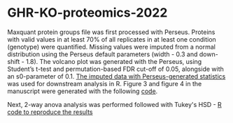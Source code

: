 # GHR-KO-proteomics-2022

Maxquant protein groups file was first processed with Perseus. Proteins with valid values in at least 70% of all replicates in at least one condition (genotype) were quantified. Missing values were imputed from a normal distribution using the Perseus default parameters (width - 0.3 and down-shift - 1.8). The volcano plot was generated with the Perseus, using Student’s t-test and permutation-based FDR cut-off of 0.05, alongside with an s0-parameter of 0.1. [The imputed data with Perseus-generated statistics](https://github.com/ShashikadzeB/GHR-KO-proteomics-2022/blob/main/input%20files/perseus_output.txt) was used for downstream analysis in R. Figure 3 and figure 4 in the manuscript were generated with the following [code](https://github.com/ShashikadzeB/GHR-KO-proteomics-2022/blob/main/figure3_figure4.md).

Next, 2-way anova analysis was performed followed with Tukey's HSD - [R code to reproduce the results](https://github.com/ShashikadzeB/GHR-KO-proteomics-2022/blob/main/ANOVA%20analysis/ANOVA_THSD.md)


